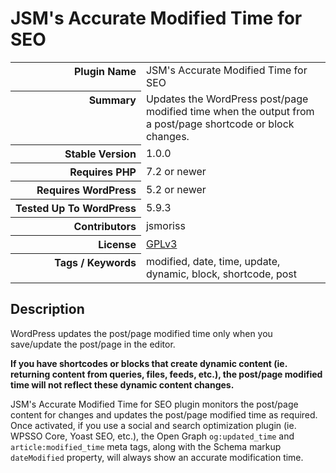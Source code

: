 <h1>JSM&#039;s Accurate Modified Time for SEO</h1>

<table>
<tr><th align="right" valign="top" nowrap>Plugin Name</th><td>JSM&#039;s Accurate Modified Time for SEO</td></tr>
<tr><th align="right" valign="top" nowrap>Summary</th><td>Updates the WordPress post/page modified time when the output from a post/page shortcode or block changes.</td></tr>
<tr><th align="right" valign="top" nowrap>Stable Version</th><td>1.0.0</td></tr>
<tr><th align="right" valign="top" nowrap>Requires PHP</th><td>7.2 or newer</td></tr>
<tr><th align="right" valign="top" nowrap>Requires WordPress</th><td>5.2 or newer</td></tr>
<tr><th align="right" valign="top" nowrap>Tested Up To WordPress</th><td>5.9.3</td></tr>
<tr><th align="right" valign="top" nowrap>Contributors</th><td>jsmoriss</td></tr>
<tr><th align="right" valign="top" nowrap>License</th><td><a href="https://www.gnu.org/licenses/gpl.txt">GPLv3</a></td></tr>
<tr><th align="right" valign="top" nowrap>Tags / Keywords</th><td>modified, date, time, update, dynamic, block, shortcode, post</td></tr>
</table>

<h2>Description</h2>

<p>WordPress updates the post/page modified time only when you save/update the post/page in the editor.</p>

<p><strong>If you have shortcodes or blocks that create dynamic content (ie. returning content from queries, files, feeds, etc.), the post/page modified time will not reflect these dynamic content changes.</strong></p>

<p>JSM's Accurate Modified Time for SEO plugin monitors the post/page content for changes and updates the post/page modified time as required. Once activated, if you use a social and search optimization plugin (ie. WPSSO Core, Yoast SEO, etc.), the Open Graph <code>og:updated_time</code> and <code>article:modified_time</code> meta tags, along with the Schema markup <code>dateModified</code> property, will always show an accurate modification time.</p>

